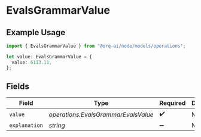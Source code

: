 # EvalsGrammarValue

## Example Usage

```typescript
import { EvalsGrammarValue } from "@orq-ai/node/models/operations";

let value: EvalsGrammarValue = {
  value: 6113.11,
};
```

## Fields

| Field                               | Type                                | Required                            | Description                         |
| ----------------------------------- | ----------------------------------- | ----------------------------------- | ----------------------------------- |
| `value`                             | *operations.EvalsGrammarEvalsValue* | :heavy_check_mark:                  | N/A                                 |
| `explanation`                       | *string*                            | :heavy_minus_sign:                  | N/A                                 |